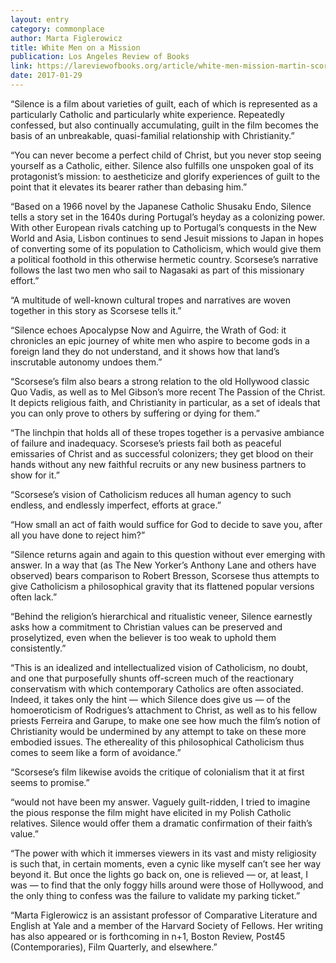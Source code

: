 ```yaml
---
layout: entry
category: commonplace
author: Marta Figlerowicz
title: White Men on a Mission
publication: Los Angeles Review of Books
link: https://lareviewofbooks.org/article/white-men-mission-martin-scorseses-long-silence/
date: 2017-01-29
---
```


“Silence is a film about varieties of guilt, each of which is represented as a particularly Catholic and particularly white experience. Repeatedly confessed, but also continually accumulating, guilt in the film becomes the basis of an unbreakable, quasi-familial relationship with Christianity.”

“You can never become a perfect child of Christ, but you never stop seeing yourself as a Catholic, either. Silence also fulfills one unspoken goal of its protagonist’s mission: to aestheticize and glorify experiences of guilt to the point that it elevates its bearer rather than debasing him.”

“Based on a 1966 novel by the Japanese Catholic Shusaku Endo, Silence tells a story set in the 1640s during Portugal’s heyday as a colonizing power. With other European rivals catching up to Portugal’s conquests in the New World and Asia, Lisbon continues to send Jesuit missions to Japan in hopes of converting some of its population to Catholicism, which would give them a political foothold in this otherwise hermetic country. Scorsese’s narrative follows the last two men who sail to Nagasaki as part of this missionary effort.”

“A multitude of well-known cultural tropes and narratives are woven together in this story as Scorsese tells it.”

“Silence echoes Apocalypse Now and Aguirre, the Wrath of God: it chronicles an epic journey of white men who aspire to become gods in a foreign land they do not understand, and it shows how that land’s inscrutable autonomy undoes them.”

“Scorsese’s film also bears a strong relation to the old Hollywood classic Quo Vadis, as well as to Mel Gibson’s more recent The Passion of the Christ. It depicts religious faith, and Christianity in particular, as a set of ideals that you can only prove to others by suffering or dying for them.”

“The linchpin that holds all of these tropes together is a pervasive ambiance of failure and inadequacy. Scorsese’s priests fail both as peaceful emissaries of Christ and as successful colonizers; they get blood on their hands without any new faithful recruits or any new business partners to show for it.”

“Scorsese’s vision of Catholicism reduces all human agency to such endless, and endlessly imperfect, efforts at grace.”

“How small an act of faith would suffice for God to decide to save you, after all you have done to reject him?”

“Silence returns again and again to this question without ever emerging with answer. In a way that (as The New Yorker’s Anthony Lane and others have observed) bears comparison to Robert Bresson, Scorsese thus attempts to give Catholicism a philosophical gravity that its flattened popular versions often lack.”

“Behind the religion’s hierarchical and ritualistic veneer, Silence earnestly asks how a commitment to Christian values can be preserved and proselytized, even when the believer is too weak to uphold them consistently.”

“This is an idealized and intellectualized vision of Catholicism, no doubt, and one that purposefully shunts off-screen much of the reactionary conservatism with which contemporary Catholics are often associated. Indeed, it takes only the hint — which Silence does give us — of the homoeroticism of Rodrigues’s attachment to Christ, as well as to his fellow priests Ferreira and Garupe, to make one see how much the film’s notion of Christianity would be undermined by any attempt to take on these more embodied issues. The ethereality of this philosophical Catholicism thus comes to seem like a form of avoidance.”

“Scorsese’s film likewise avoids the critique of colonialism that it at first seems to promise.”

“would not have been my answer. Vaguely guilt-ridden, I tried to imagine the pious response the film might have elicited in my Polish Catholic relatives. Silence would offer them a dramatic confirmation of their faith’s value.”

“The power with which it immerses viewers in its vast and misty religiosity is such that, in certain moments, even a cynic like myself can’t see her way beyond it. But once the lights go back on, one is relieved — or, at least, I was — to find that the only foggy hills around were those of Hollywood, and the only thing to confess was the failure to validate my parking ticket.”

“Marta Figlerowicz is an assistant professor of Comparative Literature and English at Yale and a member of the Harvard Society of Fellows. Her writing has also appeared or is forthcoming in n+1, Boston Review, Post45 (Contemporaries), Film Quarterly, and elsewhere.”

